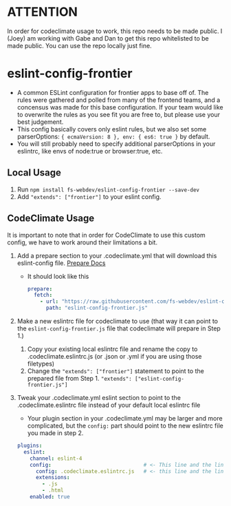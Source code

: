 # ATTENTION
In order for codeclimate usage to work, this repo needs to be made public. I (Joey) am working with Gabe and Dan to get this repo
whitelisted to be made public. You can use the repo locally just fine.

# eslint-config-frontier

- A common ESLint configuration for frontier apps to base off of. The rules were gathered and polled from
many of the frontend teams, and a concensus was made for this base configuration. If your team would
like to overwrite the rules as you see fit you are free to, but please use your best judgement.
- This config basically covers only eslint rules, but we also set some parserOptions: `{ ecmaVersion: 8 }, env: { es6: true }` by default.
- You will still probably need to specify additional parserOptions in your eslintrc, like envs of node:true or browser:true, etc.

## Local Usage

1.  Run `npm install fs-webdev/eslint-config-frontier --save-dev`
2.  Add `"extends": ["frontier"]` to your eslint config.

## CodeClimate Usage
It is important to note that in order for CodeClimate to use this custom config, we have to work around their limitations a bit.

1. Add a prepare section to your .codeclimate.yml that will download this eslint-config file. [Prepare Docs](https://docs.codeclimate.com/docs/configuring-the-prepare-step)
    - It should look like this 
        ```yaml
        prepare:
          fetch:
            - url: "https://raw.githubusercontent.com/fs-webdev/eslint-config-frontier/master/index.js"
              path: "eslint-config-frontier.js"
        ``` 
2. Make a new eslintrc file for codeclimate to use (that way it can point to the `eslint-config-frontier.js` file that codeclimate will prepare in Step 1.)
    1. Copy your existing local eslintrc file and rename the copy to .codeclimate.eslintrc.js (or .json or .yml if you are using those filetypes)  
    2. Change the `"extends": ["frontier"]` statement to point to the prepared file from Step 1. `"extends": ["eslint-config-frontier.js"]`  

3. Tweak your .codeclimate.yml eslint section to point to the .codeclimate.eslintrc file instead of your default local eslintrc file
    - Your plugin section in your .codeclimate.yml may be larger and more complicated, but the `config:` part should point to the new eslintrc file you made in step 2.
    ```yaml
    plugins:
      eslint:
        channel: eslint-4
        config:                              # <- This line and the line below it are the important lines to add/tweak
          config: .codeclimate.eslintrc.js   # <- this line and the line above it are the important lines to add/tweak
          extensions:
            - .js
            - .html
        enabled: true
    ```
